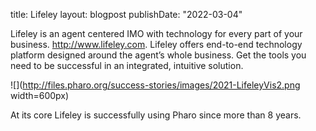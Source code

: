 title: Lifeleylayout: blogpostpublishDate: "2022-03-04"Lifeley is an agent centered IMO with technology for every part of your business. http://www.lifeley.com.Lifeley offers end-to-end technology platform designed around the agent’s whole business. Get the tools you need to be successful in an integrated, intuitive solution. ![](http://files.pharo.org/success-stories/images/2021-LifeleyVis2.png width=600px)At its core Lifeley is successfully using Pharo since more than 8 years. 